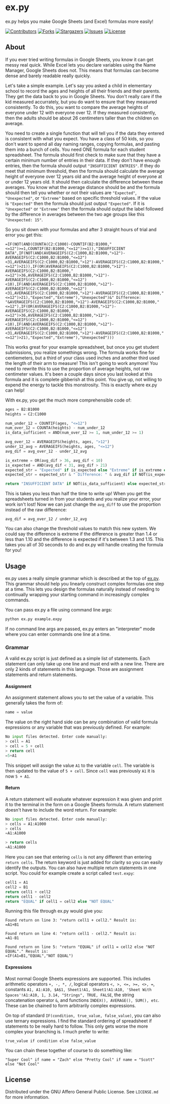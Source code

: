 # ex.py

ex.py helps you make Google Sheets (and Excel) formulas more easily!

[![Contributors][contributors-shield]][contributors-url]
[![Forks][forks-shield]][forks-url]
[![Stargazers][stars-shield]][stars-url]
[![Issues][issues-shield]][issues-url]
[![License][license-shield]][license-url]

## About

If you ever tried writing formulas in Google Sheets, you know it can get messy real quick. While Excel lets you declare variables using the Name Manager, Google Sheets does not. This means that formulas can become dense and barely readable really quickly.

Let's take a simple example. Let's say you asked a child in elementary school to record the ages and heights of all their friends and their parents. They get the data back to you in Google Sheets. You don't really care if the kid measured accurrately, but you do want to ensure that they measured consistently. To do this, you want to compare the average heights of everyone under 12 with everyone over 12. If they measured consistently, then the adults should be about 26 centimeters taller than the children on average.

You need to create a single function that will tell you if the data they entered is consistent with what you expect. You have a class of 50 kids, so you don't want to spend all day naming ranges, copying formulas, and pasting them into a bunch of cells. You need ONE formula for each student spreadsheet. The formula should first check to make sure that they have a certain minimum number of entries in their data. If they don't have enough entries, then the formula should output `"INSUFFICIENT ENTRIES"`. If they do meet that minimum threshold, then the formula should calculate the average height of everyone over 12 years old and the average height of everyone at or under 12 years old. It should then calculate the difference between these averages. You know what the average distance should be and the formula should then tell you whether or not their values are `"Expected"`, `"Unexpected"`, or `"Extreme"` based on specific threshold values. If the value is `"Expected"` then the formula should just output `"Expected"`. If it is `"Unexpected"` or `"Extreme"` then the formula should output the label followed by the difference in averages between the two age groups like this `"Unexpected: 15"`.

So you sit down with your formulas and after 3 straight hours of trial and error you get this:

```
=IF(NOT(AND(COUNTA(C2:C1000)-COUNTIF(B2:B1000,"<=12")>=1,COUNTIF(B2:B1000,"<=12")>=1)),"INSUFFICIENT DATA",IF(NOT(AND(AVERAGEIFS(C2:C1000,B2:B1000,">12")-AVERAGEIFS(C2:C1000,B2:B1000,"<=12")<31,AVERAGEIFS(C2:C1000,B2:B1000,">12")-AVERAGEIFS(C2:C1000,B2:B1000,"<=12")>21)),IF(OR(AVERAGEIFS(C2:C1000,B2:B1000,">12")-AVERAGEIFS(C2:C1000,B2:B1000,"<=12")>36,AVERAGEIFS(C2:C1000,B2:B1000,">12")-AVERAGEIFS(C2:C1000,B2:B1000,"<=12")<10),IF(AND(AVERAGEIFS(C2:C1000,B2:B1000,">12")-AVERAGEIFS(C2:C1000,B2:B1000,"<=12")<31,AVERAGEIFS(C2:C1000,B2:B1000,">12")-AVERAGEIFS(C2:C1000,B2:B1000,"<=12")>21),"Expected","Extreme"),"Unexpected")&" Difference: "&AVERAGEIFS(C2:C1000,B2:B1000,">12")-AVERAGEIFS(C2:C1000,B2:B1000,"<=12"),IF(OR(AVERAGEIFS(C2:C1000,B2:B1000,">12")-AVERAGEIFS(C2:C1000,B2:B1000,"<=12")>36,AVERAGEIFS(C2:C1000,B2:B1000,">12")-AVERAGEIFS(C2:C1000,B2:B1000,"<=12")<10),IF(AND(AVERAGEIFS(C2:C1000,B2:B1000,">12")-AVERAGEIFS(C2:C1000,B2:B1000,"<=12")<31,AVERAGEIFS(C2:C1000,B2:B1000,">12")-AVERAGEIFS(C2:C1000,B2:B1000,"<=12")>21),"Expected","Extreme"),"Unexpected")))
```

This works great for your example spreadsheet, but once you get student submissions, you realize somethings wrong. The formula works fine for centiemeters, but a third of your class used inches and another third used the length of their arm to measure! This isn't going to work anymore! You need to rewrite this to use the proportion of average heights, not raw centimeter values. It's been a couple days since you last looked at this formula and it is complete gibberish at this point. You give up, not willing to expend the energy to tackle this monstrosity. This is exactly where ex.py can help!

With ex.py, you get the much more comprehensible code of:

```python
ages = B2:B1000
heights = C2:C1000

num_under_12 = COUNTIF(ages, "<=12")
num_over_12 = COUNTA(heights) - num_under_12
is_data_sufficient = AND(num_over_12 >= 1, num_under_12 >= 1)

avg_over_12 = AVERAGEIFS(heights, ages, ">12")
under_12_avg = AVERAGEIFS(heights, ages, "<=12")
avg_dif = avg_over_12 - under_12_avg

is_extreme = OR(avg_dif > 36, avg_dif < 10)
is_expected = AND(avg_dif < 31, avg_dif > 21)
expected_str = "Expected" if is_expected else "Extreme" if is_extreme else "Unexpected"
expected_str = expected_str & " Difference: " & avg_dif if NOT(is_expected) else expected_str

return "INSUFFICIENT DATA" if NOT(is_data_sufficient) else expected_str
```

This is takes you less than half the time to write up! When you get the spreadsheets turned in from your students and you realize your error, your work isn't lost! Now we can just change the `avg_diff` to use the proportion instead of the raw difference:

```
avg_dif = avg_over_12 / under_12_avg
```

You can also change the threshold values to match this new system. We could say the difference is extreme if the difference is greater than 1.4 or less than 1.10 and the difference is expected if it's between 1.3 and 1.15. This takes you all of 30 seconds to do and ex.py will handle creating the formula for you!

## Usage

ex.py uses a really simple grammar which is described at the top of  [ex.py](ex.py). This grammar should help you linearly construct complex formulas one step at a time. This lets you design the formulas naturally instead of needing to continually wrapping your starting command in increasingly complex commands.

You can pass ex.py a file using command line args:

```sh
python ex.py example.expy
```

If no command line args are passed, ex.py enters an "interpreter" mode where you can enter commands one line at a time.

### Grammar

A valid ex.py script is just defined as a simple list of statements. Each statement can only take up one line and must end with a new line. There are only 2 kinds of statements in this language. Those are assignment statements and return statements.

#### Assignment

An assignment statement allows you to set the value of a variable. This generally takes the form of:

```python
name = value
```

The value on the right hand side can be any combination of valid formula expressions or any variable that was previously defined. For example:

```python
No input files detected. Enter code manually:
> cell = A1 
> cell = 5 + cell
> return cell
=5+A1
```

This snippet will assign the value `A1` to the variable `cell`. The variable is then updated to the value of `5 + cell`. Since `cell` was previously `A1` it is now `5 + A1`.

#### Return

A return statement will evaluate whatever expression it was given and print it to the terminal in the form on a Google Sheets formula. A return statement doesn't have to include the word return. For example:

```python
No input files detected. Enter code manually:
> cells = A1:A1000
> cells
=A1:A1000

> return cells
=A1:A1000
```

Here you can see that entering `cells` is not any different than entering `return cells`. The return keyword is just added for clarity so you can easily identify the outputs. You can also have multiple return statements in one script. You could for example create a script called `test.expy`:

```python
cell1 = A1
cell2 = B1
return cell1 + cell2
return cell1 - cell2
return "EQUAL" if cell1 = cell2 else "NOT EQUAL"
```

Running this file through ex.py would give you:

```
Found return on line 3: "return cell1 + cell2." Result is:
=A1+B1

Found return on line 4: "return cell1 - cell2." Result is:
=A1-B1

Found return on line 5: "return "EQUAL" if cell1 = cell2 else "NOT EQUAL"." Result is:
=IF(A1=B1,"EQUAL","NOT EQUAL")
```

#### Expressions

Most normal Google Sheets expressions are supported. This includes arithmetic operators `+, -, *, /`, logical operators `<, >, <=, >=, <>, =`, constants `A1, A1:A10, $A$1, Sheet1!A1, Sheet1!A1:A10, 'Sheet With Spaces'!A1:A10, 1, 3.14, "Strings", TRUE, FALSE`, the string concatenation operator `&`, and functions `INDEX(), AVERAGE(), SUM(), etc`. These can be chained to form arbitrarily complex expressions.

On top of standard `IF(condition, true_value, false_value)`, you can also use ternary expressions. I find the standard ordering of spreadsheet if statements to be really hard to follow. This only gets worse the more complex your branching is. I much prefer to write:

```
true_value if condition else false_value
```

You can chain these together of course to do something like:

```
"Super Cool" if name = "Zach" else "Pretty Cool" if name = "Scott" else "Not Cool"
```

## License

Distributed under the GNU Affero General Public License. See `LICENSE.md` for more information.

<!-- MARKDOWN LINKS & IMAGES -->
<!-- https://www.markdownguide.org/basic-syntax/#reference-style-links -->
[contributors-shield]: https://img.shields.io/github/contributors/zachoooo/ex.py.svg?style=flat-square
[contributors-url]: https://github.com/zachoooo/ex.py/graphs/contributors
[forks-shield]: https://img.shields.io/github/forks/zachoooo/ex.py.svg?style=flat-square
[forks-url]: https://github.com/zachoooo/ex.py/network/members
[stars-shield]: https://img.shields.io/github/stars/zachoooo/ex.py.svg?style=flat-square
[stars-url]: https://github.com/zachoooo/ex.py/stargazers
[issues-shield]: https://img.shields.io/github/issues/zachoooo/ex.py.svg?style=flat-square
[issues-url]: https://github.com/zachoooo/ex.py/issues
[license-shield]: https://img.shields.io/github/license/zachoooo/ex.py.svg?style=flat-square
[license-url]: https://github.com/zachoooo/ex.py/blob/master/LICENSE.md
